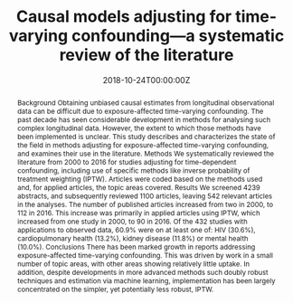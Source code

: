 ﻿---
abstract: "Background
Obtaining unbiased causal estimates from longitudinal observational data can be difficult due to exposure-affected time-varying confounding. The past decade has seen considerable development in methods for analysing such complex longitudinal data. However, the extent to which those methods have been implemented is unclear. This study describes and characterizes the state of the field in methods adjusting for exposure-affected time-varying confounding, and examines their use in the literature.
Methods
We systematically reviewed the literature from 2000 to 2016 for studies adjusting for time-dependent confounding, including use of specific methods like inverse probability of treatment weighting (IPTW). Articles were coded based on the methods used and, for applied articles, the topic areas covered.
Results
We screened 4239 abstracts, and subsequently reviewed 1100 articles, leaving 542 relevant articles in the analyses. The number of published articles increased from two in 2000, to 112 in 2016. This increase was primarily in applied articles using IPTW, which increased from one study in 2000, to 90 in 2016. Of the 432 studies with applications to observed data, 60.9% were on at least one of: HIV (30.6%), cardiopulmonary health (13.2%), kidney disease (11.8%) or mental health (10.0%).
Conclusions
There has been marked growth in reports addressing exposure-affected time-varying confounding. This was driven by work in a small number of topic areas, with other areas showing relatively little uptake. In addition, despite developments in more advanced methods such doubly robust techniques and estimation via machine learning, implementation has been largely concentrated on the simpler, yet potentially less robust, IPTW."
authors:
- admin
- Timothy A Dobbins
- Richard P Mattick
date: "2018-10-24T00:00:00Z"
doi: "10.1093/ije/dyy218"
featured: false
image:
  focal_point: ""
  preview_only: false
projects: []
publication: 'International Journal of Epidemiology 48(1)'
publication_short: ""
publication_types:
- "2"
publishDate: "2018-10-24T00:00:00Z"
summary: An overview and systematic review of methods for handling exposure-affected time-varying confounding.
tags:
- Source Themes
url_source: "https://www.sciencedirect.com/science/article/pii/S0376871619302881"
title: "Causal models adjusting for time-varying confounding—a systematic review of the literature "
---

